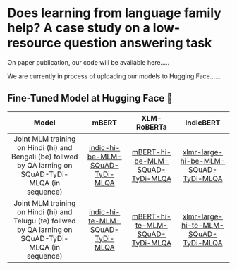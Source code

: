 # Does learning from language family help? A case study on a low-resource question answering task

On paper publication, our code will be available here.....

We are currently in process of uploading our models to Hugging Face...... 

## Fine-Tuned Model at Hugging Face  🤗


| Model     |      mBERT      |  XLM-RoBERTa | IndicBERT |
|:----------:|:-------------:|:-------------:|:-------------:|
|  Joint MLM training on Hindi (hi) and Bengali (be) follwed by QA larning on SQuAD-TyDi-MLQA (in sequence)| [indic-hi-be-MLM-SQuAD-TyDi-MLQA](https://huggingface.co/hapandya/indic-hi-be-MLM-SQuAD-TyDi-MLQA) | [mBERT-hi-be-MLM-SQuAD-TyDi-MLQA](https://huggingface.co/hapandya/mBERT-hi-be-MLM-SQuAD-TyDi-MLQA) | [xlmr-large-hi-be-MLM-SQuAD-TyDi-MLQA	](https://huggingface.co/hapandya/xlmr-large-hi-be-MLM-SQuAD-TyDi-MLQA) |
|  Joint MLM training on Hindi (hi) and Telugu (te) follwed by QA larning on SQuAD-TyDi-MLQA (in sequence)| [indic-hi-te-MLM-SQuAD-TyDi-MLQA](https://huggingface.co/hapandya/indic-hi-te-MLM-SQuAD-TyDi-MLQA) | [mBERT-hi-te-MLM-SQuAD-TyDi-MLQA](https://huggingface.co/hapandya/mBERT-hi-te-MLM-SQuAD-TyDi-MLQA) | [xlmr-large-hi-te-MLM-SQuAD-TyDi-MLQA	](https://huggingface.co/hapandya/xlmr-large-hi-te-MLM-SQuAD-TyDi-MLQA) |
